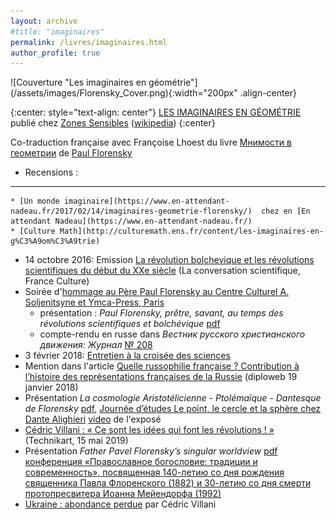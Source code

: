```yaml
---
layout: archive
#title: "imaginaires"
permalink: /livres/imaginaires.html
author_profile: true
---
```



<a id="imaginaires">
![Couverture &quot;Les imaginaires en géométrie&quot;](/assets/images/Florensky_Cover.png){:width="200px"  .align-center}</a>

{:center: style="text-align: center"}
[LES IMAGINAIRES EN GÉOMÉTRIE](http://www.zones-sensibles.org/pavel-florensky-les-imaginaires-en-geometrie/)
publié chez [Zones Sensibles](http://www.zones-sensibles.org/pavel-florensky-les-imaginaires-en-geometrie/)
([wikipedia](https://fr.wikipedia.org/wiki/Les_Imaginaires_en_g%C3%A9om%C3%A9trie))
{:center}

Co-traduction française avec Françoise Lhoest du livre [Мнимости в геометрии](https://ru.wikipedia.org/wiki/%D0%9C%D0%BD%D0%B8%D0%BC%D0%BE%D1%81%D1%82%D0%B8_%D0%B2_%D0%B3%D0%B5%D0%BE%D0%BC%D0%B5%D1%82%D1%80%D0%B8%D0%B8) de [Paul Florensky](https://fr.wikipedia.org/wiki/Paul_Florensky)

* Recensions : 
---
	* [Un monde imaginaire](https://www.en-attendant-nadeau.fr/2017/02/14/imaginaires-geometrie-florensky/)  chez en [En attendant Nadeau](https://www.en-attendant-nadeau.fr/)
	* [Culture Math](http://culturemath.ens.fr/content/les-imaginaires-en-g%C3%A9om%C3%A9trie)
* 14 octobre 2016: Emission  [La révolution bolchevique et les révolutions scientifiques du début du XXe siècle](https://www.franceculture.fr/emissions/la-conversation-scientifique/la-revolution-bolchevique-et-les-revolutions-scientifiques-du-debut-du-xxe-siecle) (La conversation scientifique, France Culture)
* Soirée d'[hommage au Père Paul Florensky au Centre Culturel A. Soljenitsyne et Ymca-Press, Paris](http://artcorusse.org/hommage-au-pere-paul-florensky-au-centre-culturel-a-soljenitsyne-et-ymca-press-paris/)
	* présentation : <i>Paul Florensky, prêtre, savant, au temps des révolutions scientifiques et bolchévique</i> [pdf](https://drive.google.com/open?id=17ybU_KpvhAzYQrL9T3he83_0Qv7zIrm4)
	* compte-rendu en russe dans  <i>Вестник русского христианского движения: Журнал</i>  [№ 208](https://www.rp-net.ru/store/element.php?IBLOCK_ID=30&SECTION_ID=288&ELEMENT_ID=8038)
* 3 février 2018:  [Entretien à la croisée des sciences](http://trensmissions.org/entretiens-croisee-des-sciences/entretien-a-croisee-sciences-3-fevrier-2018/)
* Mention dans l'article [Quelle russophilie française ? Contribution à l’histoire des représentations françaises de la Russie](https://www.diploweb.com/Quelle-russophilie-francaise-Contribution-a-l-histoire-des-representations-francaises-de-la-Russie.html) (diploweb 19 janvier 2018)
* Présentation <i>La cosmologie Aristotélicienne - Ptolémaïque - Dantesque de Florensky</i>  [pdf](/files/florensky/florensky-25mai2018.pdf), [Journée d’études Le point, le cercle et la sphère chez Dante Alighieri](http://dantesque.fr/archive/point-cercle-sphere-chez-dante-alighieri/)  [video](https://www.youtube.com/watch?v=i6q-uSr2iCA&t=74s) de l'exposé
* [Cédric Villani : « Ce sont les idées qui font les révolutions ! »](https://www.technikart.com/cedric-villani-ce-sont-les-idees-qui-font-les-revolutions/) (Technikart, 15 mai 2019)
* Présentation <i>Father Pavel Florensky’s singular worldview</i> [pdf](/files/florensky/florensky-29novembre2022.pdf) [конференция «Православное богословие: традиции и современность», посвященная 140-летию со дня рождения священника Павла Флоренского (1882) и 30-летию со дня смерти протопресвитера Иоанна Мейендорфа (1992)](https://ruskline.ru/politnews/2022/11/28/v_mda_proidet_mezhdunarodnaya_nauchnobogoslovskaya_konferenciya_pravoslavnoe_bogoslovie_tradicii_i_sovremennost)
* [Ukraine : abondance perdue](https://lesfrancais.press/ukraine-abondance-perdue/) par Cédric Villani

